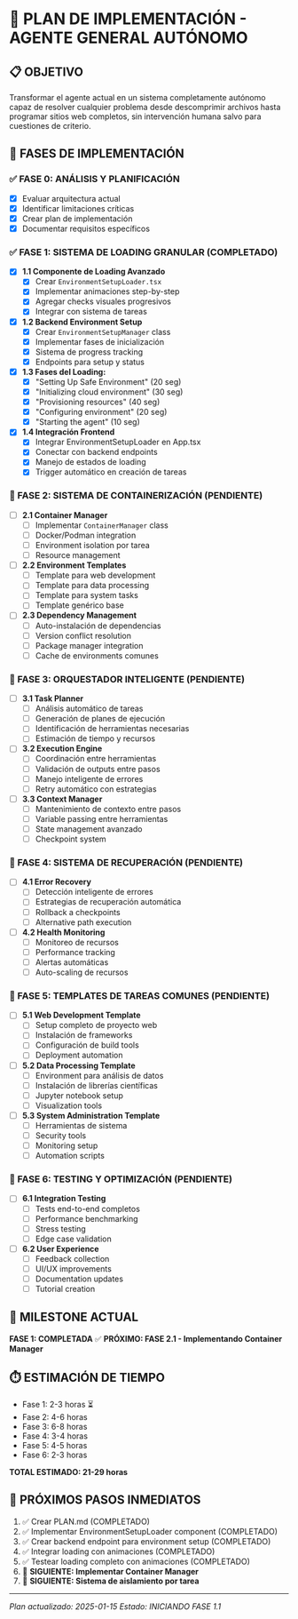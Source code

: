 # 🚀 PLAN DE IMPLEMENTACIÓN - AGENTE GENERAL AUTÓNOMO

## 📋 OBJETIVO
Transformar el agente actual en un sistema completamente autónomo capaz de resolver cualquier problema desde descomprimir archivos hasta programar sitios web completos, sin intervención humana salvo para cuestiones de criterio.

## 🎯 FASES DE IMPLEMENTACIÓN

### ✅ FASE 0: ANÁLISIS Y PLANIFICACIÓN
- [x] Evaluar arquitectura actual
- [x] Identificar limitaciones críticas
- [x] Crear plan de implementación
- [x] Documentar requisitos específicos

### ✅ FASE 1: SISTEMA DE LOADING GRANULAR (COMPLETADO)
- [x] **1.1 Componente de Loading Avanzado**
  - [x] Crear `EnvironmentSetupLoader.tsx`
  - [x] Implementar animaciones step-by-step
  - [x] Agregar checks visuales progresivos
  - [x] Integrar con sistema de tareas

- [x] **1.2 Backend Environment Setup**
  - [x] Crear `EnvironmentSetupManager` class
  - [x] Implementar fases de inicialización
  - [x] Sistema de progress tracking
  - [x] Endpoints para setup y status

- [x] **1.3 Fases del Loading:**
  - [x] "Setting Up Safe Environment" (20 seg)
  - [x] "Initializing cloud environment" (30 seg)
  - [x] "Provisioning resources" (40 seg)
  - [x] "Configuring environment" (20 seg)
  - [x] "Starting the agent" (10 seg)

- [x] **1.4 Integración Frontend**
  - [x] Integrar EnvironmentSetupLoader en App.tsx
  - [x] Conectar con backend endpoints
  - [x] Manejo de estados de loading
  - [x] Trigger automático en creación de tareas

### 🔄 FASE 2: SISTEMA DE CONTAINERIZACIÓN (PENDIENTE)
- [ ] **2.1 Container Manager**
  - [ ] Implementar `ContainerManager` class
  - [ ] Docker/Podman integration
  - [ ] Environment isolation por tarea
  - [ ] Resource management

- [ ] **2.2 Environment Templates**
  - [ ] Template para web development
  - [ ] Template para data processing
  - [ ] Template para system tasks
  - [ ] Template genérico base

- [ ] **2.3 Dependency Management**
  - [ ] Auto-instalación de dependencias
  - [ ] Version conflict resolution
  - [ ] Package manager integration
  - [ ] Cache de environments comunes

### 🔄 FASE 3: ORQUESTADOR INTELIGENTE (PENDIENTE)
- [ ] **3.1 Task Planner**
  - [ ] Análisis automático de tareas
  - [ ] Generación de planes de ejecución
  - [ ] Identificación de herramientas necesarias
  - [ ] Estimación de tiempo y recursos

- [ ] **3.2 Execution Engine**
  - [ ] Coordinación entre herramientas
  - [ ] Validación de outputs entre pasos
  - [ ] Manejo inteligente de errores
  - [ ] Retry automático con estrategias

- [ ] **3.3 Context Manager**
  - [ ] Mantenimiento de contexto entre pasos
  - [ ] Variable passing entre herramientas
  - [ ] State management avanzado
  - [ ] Checkpoint system

### 🔄 FASE 4: SISTEMA DE RECUPERACIÓN (PENDIENTE)
- [ ] **4.1 Error Recovery**
  - [ ] Detección inteligente de errores
  - [ ] Estrategias de recuperación automática
  - [ ] Rollback a checkpoints
  - [ ] Alternative path execution

- [ ] **4.2 Health Monitoring**
  - [ ] Monitoreo de recursos
  - [ ] Performance tracking
  - [ ] Alertas automáticas
  - [ ] Auto-scaling de recursos

### 🔄 FASE 5: TEMPLATES DE TAREAS COMUNES (PENDIENTE)
- [ ] **5.1 Web Development Template**
  - [ ] Setup completo de proyecto web
  - [ ] Instalación de frameworks
  - [ ] Configuración de build tools
  - [ ] Deployment automation

- [ ] **5.2 Data Processing Template**
  - [ ] Environment para análisis de datos
  - [ ] Instalación de librerías científicas
  - [ ] Jupyter notebook setup
  - [ ] Visualization tools

- [ ] **5.3 System Administration Template**
  - [ ] Herramientas de sistema
  - [ ] Security tools
  - [ ] Monitoring setup
  - [ ] Automation scripts

### 🔄 FASE 6: TESTING Y OPTIMIZACIÓN (PENDIENTE)
- [ ] **6.1 Integration Testing**
  - [ ] Tests end-to-end completos
  - [ ] Performance benchmarking
  - [ ] Stress testing
  - [ ] Edge case validation

- [ ] **6.2 User Experience**
  - [ ] Feedback collection
  - [ ] UI/UX improvements
  - [ ] Documentation updates
  - [ ] Tutorial creation

## 🎯 MILESTONE ACTUAL
**FASE 1: COMPLETADA** ✅
**PRÓXIMO: FASE 2.1 - Implementando Container Manager**

## ⏱️ ESTIMACIÓN DE TIEMPO
- Fase 1: 2-3 horas ⏳
- Fase 2: 4-6 horas
- Fase 3: 6-8 horas
- Fase 4: 3-4 horas
- Fase 5: 4-5 horas
- Fase 6: 2-3 horas

**TOTAL ESTIMADO: 21-29 horas**

## 🚀 PRÓXIMOS PASOS INMEDIATOS
1. ✅ Crear PLAN.md (COMPLETADO)
2. ✅ Implementar EnvironmentSetupLoader component (COMPLETADO)
3. ✅ Crear backend endpoint para environment setup (COMPLETADO)
4. ✅ Integrar loading con animaciones (COMPLETADO)
5. ✅ Testear loading completo con animaciones (COMPLETADO)
6. 🔄 **SIGUIENTE: Implementar Container Manager**
7. 🔄 **SIGUIENTE: Sistema de aislamiento por tarea**

---
*Plan actualizado: 2025-01-15*
*Estado: INICIANDO FASE 1.1*